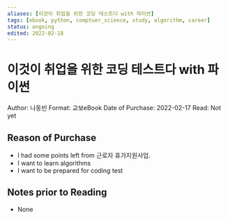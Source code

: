 ```yaml
---
aliases: [이것이 취업을 위한 코딩 테스트다 with 파이썬]
tags: [ebook, python, comptuer_science, study, algorithm, career]
status: ongoing
edited: 2022-02-18
---
```


# 이것이 취업을 위한 코딩 테스트다 with 파이썬
Author: 나동빈
Format: 교보eBook
Date of Purchase: 2022-02-17
Read: Not yet

## Reason of Purchase
- I had some points left from 근로자 휴가지원사업.
- I want to learn algorithms
- I want to be prepared for coding test

## Notes prior to Reading
- None